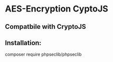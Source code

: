 # AES-Encryption  CyptoJS

## Compatbile with CryptoJS

## Installation:
composer require phpseclib/phpseclib

